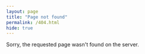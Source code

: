 ```yaml
---
layout: page
title: "Page not found"
permalink: /404.html
hide: true
---
```

Sorry, the requested page wasn't found on the server.



